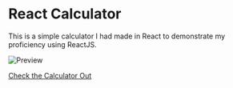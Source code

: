 # React Calculator

This is a simple calculator I had made in React to demonstrate my proficiency using ReactJS.

![Preview](https://i.ibb.co/kBP1MF7/Screen-Shot-2021-10-10-at-1-00-20-PM.png)

[Check the Calculator Out](https://faroukcharkas.github.io/react-calculator/)
